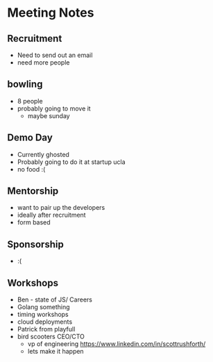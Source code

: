 # Meeting Notes
    
## Recruitment
- Need to send out an email
- need more people

## bowling
- 8 people
- probably going to move it
    - maybe sunday

## Demo Day
- Currently ghosted
- Probably going to do it at startup ucla
- no food :(

## Mentorship
- want to pair up the developers
- ideally after recruitment
- form based

## Sponsorship
- :(

## Workshops
- Ben - state of JS/ Careers
- Golang something
- timing workshops
- cloud deployments
- Patrick from playfull
- bird scooters CEO/CTO
    - vp of engineering https://www.linkedin.com/in/scottrushforth/
    - lets make it happen
